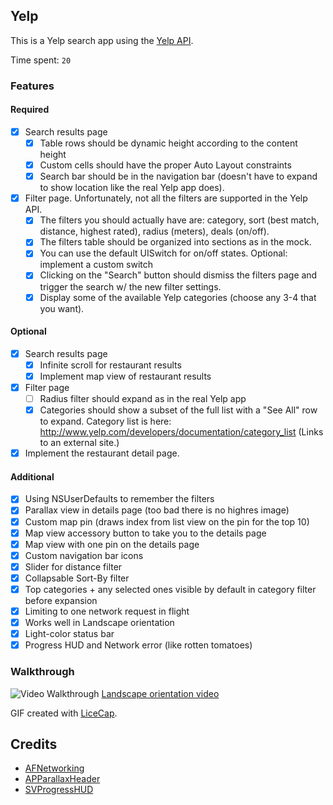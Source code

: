 ## Yelp

This is a Yelp search app using the [Yelp API](http://developer.rottentomatoes.com/docs/read/JSON).

Time spent: `20`

### Features

#### Required

- [x] Search results page
   - [x] Table rows should be dynamic height according to the content height
   - [x] Custom cells should have the proper Auto Layout constraints
   - [x] Search bar should be in the navigation bar (doesn't have to expand to show location like the real Yelp app does).
- [x] Filter page. Unfortunately, not all the filters are supported in the Yelp API.
   - [x] The filters you should actually have are: category, sort (best match, distance, highest rated), radius (meters), deals (on/off).
   - [x] The filters table should be organized into sections as in the mock.
   - [x] You can use the default UISwitch for on/off states. Optional: implement a custom switch
   - [x] Clicking on the "Search" button should dismiss the filters page and trigger the search w/ the new filter settings.
   - [x] Display some of the available Yelp categories (choose any 3-4 that you want).

#### Optional

- [x] Search results page
   - [x] Infinite scroll for restaurant results
   - [x] Implement map view of restaurant results
- [x] Filter page
   - [ ] Radius filter should expand as in the real Yelp app
   - [x] Categories should show a subset of the full list with a "See All" row to expand. Category list is here: http://www.yelp.com/developers/documentation/category_list (Links to an external site.)
- [x] Implement the restaurant detail page.

#### Additional

- [x] Using NSUserDefaults to remember the filters
- [x] Parallax view in details page (too bad there is no highres image)
- [x] Custom map pin (draws index from list view on the pin for the top 10)
- [x] Map view accessory button to take you to the details page
- [x] Map view with one pin on the details page
- [x] Custom navigation bar icons
- [x] Slider for distance filter
- [x] Collapsable Sort-By filter
- [x] Top categories + any selected ones visible by default in category filter before expansion
- [x] Limiting to one network request in flight
- [x] Works well in Landscape orientation
- [x] Light-color status bar
- [x] Progress HUD and Network error (like rotten tomatoes)

### Walkthrough

![Video Walkthrough](anim_yelp.gif)
[Landscape orientation video](anim_yelp_landscape.gif)


GIF created with [LiceCap](http://www.cockos.com/licecap/).

Credits
---------
* [AFNetworking](https://github.com/AFNetworking/AFNetworking)
* [APParallaxHeader](https://github.com/apping/APParallaxHeader)
* [SVProgressHUD](https://github.com/TransitApp/SVProgressHUD)
